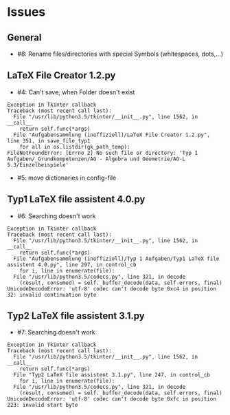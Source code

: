 # Issues

## General
- #8: Rename files/directories with special Symbols (whitespaces, dots,...)

## LaTeX File Creator 1.2.py
- #4: Can't save, when Folder doesn't exist
```
Exception in Tkinter callback
Traceback (most recent call last):
  File "/usr/lib/python3.5/tkinter/__init__.py", line 1562, in __call__
    return self.func(*args)
  File "Aufgabensammlung (inoffiziell)/LaTeX File Creator 1.2.py", line 351, in save_file_typ1
    for all in os.listdir(gk_path_temp):
FileNotFoundError: [Errno 2] No such file or directory: 'Typ 1 Aufgaben/_Grundkompetenzen/AG - Algebra und Geometrie/AG-L 5.3/Einzelbeispiele'
```

- #5: move dictionaries in config-file

## Typ1 LaTeX file assistent 4.0.py
- #6: Searching doesn't work
```
Exception in Tkinter callback
Traceback (most recent call last):
  File "/usr/lib/python3.5/tkinter/__init__.py", line 1562, in __call__
    return self.func(*args)
  File "Aufgabensammlung (inoffiziell)/Typ 1 Aufgaben/Typ1 LaTeX file assistent 4.0.py", line 297, in control_cb
    for i, line in enumerate(file):
  File "/usr/lib/python3.5/codecs.py", line 321, in decode
    (result, consumed) = self._buffer_decode(data, self.errors, final)
UnicodeDecodeError: 'utf-8' codec can't decode byte 0xc4 in position 32: invalid continuation byte
```

## Typ2 LaTeX file assistent 3.1.py
- #7: Searching doesn't work
```
Exception in Tkinter callback
Traceback (most recent call last):
  File "/usr/lib/python3.5/tkinter/__init__.py", line 1562, in __call__
    return self.func(*args)
  File "Typ2 LaTeX file assistent 3.1.py", line 247, in control_cb
    for i, line in enumerate(file):
  File "/usr/lib/python3.5/codecs.py", line 321, in decode
    (result, consumed) = self._buffer_decode(data, self.errors, final)
UnicodeDecodeError: 'utf-8' codec can't decode byte 0xfc in position 223: invalid start byte
```
